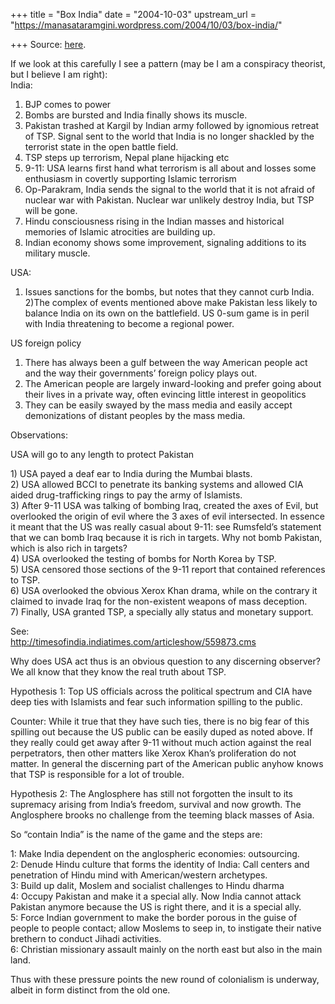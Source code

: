 +++
title = "Box India"
date = "2004-10-03"
upstream_url = "https://manasataramgini.wordpress.com/2004/10/03/box-india/"

+++
Source: [here](https://manasataramgini.wordpress.com/2004/10/03/box-india/).

If we look at this carefully I see a pattern (may be I am a conspiracy theorist, but I believe I am right):  
India:  
1) BJP comes to power  
2) Bombs are bursted and India finally shows its muscle.  
3) Pakistan trashed at Kargil by Indian army followed by ignomious retreat of TSP. Signal sent to the world that India is no longer shackled by the terrorist state in the open battle field.  
4) TSP steps up terrorism, Nepal plane hijacking etc  
5) 9-11: USA learns first hand what terrorism is all about and losses some enthusiasm in covertly supporting Islamic terrorism  
6) Op-Parakram, India sends the signal to the world that it is not afraid of nuclear war with Pakistan. Nuclear war unlikely destroy India, but TSP will be gone.  
7) Hindu consciousness rising in the Indian masses and historical memories of Islamic atrocities are building up.  
8) Indian economy shows some improvement, signaling additions to its military muscle.

USA:  
1) Issues sanctions for the bombs, but notes that they cannot curb India.  
2)The complex of events mentioned above make Pakistan less likely to balance India on its own on the battlefield. US 0-sum game is in peril with India threatening to become a regional power.

US foreign policy  
1) There has always been a gulf between the way American people act and the way their governments’ foreign policy plays out.  
2) The American people are largely inward-looking and prefer going about their lives in a private way, often evincing little interest in geopolitics  
3) They can be easily swayed by the mass media and easily accept demonizations of distant peoples by the mass media.

Observations:

USA will go to any length to protect Pakistan

1\) USA payed a deaf ear to India during the Mumbai blasts.  
2) USA allowed BCCI to penetrate its banking systems and allowed CIA aided drug-trafficking rings to pay the army of Islamists.  
3) After 9-11 USA was talking of bombing Iraq, created the axes of Evil, but overlooked the origin of evil where the 3 axes of evil intersected. In essence it meant that the US was really casual about 9-11: see Rumsfeld’s statement that we can bomb Iraq because it is rich in targets. Why not bomb Pakistan, which is also rich in targets?  
4) USA overlooked the testing of bombs for North Korea by TSP.  
5) USA censored those sections of the 9-11 report that contained references to TSP.  
6) USA overlooked the obvious Xerox Khan drama, while on the contrary it claimed to invade Iraq for the non-existent weapons of mass deception.  
7) Finally, USA granted TSP, a specially ally status and monetary support.

See:  
<http://timesofindia.indiatimes.com/articleshow/559873.cms>

Why does USA act thus is an obvious question to any discerning observer? We all know that they know the real truth about TSP.

Hypothesis 1: Top US officials across the political spectrum and CIA have deep ties with Islamists and fear such information spilling to the public.

Counter: While it true that they have such ties, there is no big fear of this spilling out because the US public can be easily duped as noted above. If they really could get away after 9-11 without much action against the real perpetrators, then other matters like Xerox Khan’s proliferation do not matter. In general the discerning part of the American public anyhow knows that TSP is responsible for a lot of trouble.

Hypothesis 2: The Anglosphere has still not forgotten the insult to its supremacy arising from India’s freedom, survival and now growth. The Anglosphere brooks no challenge from the teeming black masses of Asia.

So “contain India” is the name of the game and the steps are:

1: Make India dependent on the anglospheric economies: outsourcing.  
2: Denude Hindu culture that forms the identity of India: Call centers and penetration of Hindu mind with American/western archetypes.  
3: Build up dalit, Moslem and socialist challenges to Hindu dharma  
4: Occupy Pakistan and make it a special ally. Now India cannot attack Pakistan anymore because the US is right there, and it is a special ally.  
5: Force Indian government to make the border porous in the guise of people to people contact; allow Moslems to seep in, to instigate their native brethern to conduct Jihadi activities.  
6: Christian missionary assault mainly on the north east but also in the main land.

Thus with these pressure points the new round of colonialism is underway, albeit in form distinct from the old one.

